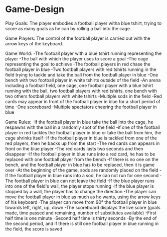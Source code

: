 # Game-Design


Play Goals:
The player embodies a football player witha blue tshirt, trying to score as many goals as he can by rolling a ball into the cage.


Game Players:
The control of the football player is carried out with the arrow keys of the keyboard.


Game World:
-The football player with a blue tshirt running representing the player
-The ball with which the player uses to score a goal
-The cage representing the goal to achieve
-The football players in red chase the football player in blue
-Two football players with red tshirts running in the field trying to tackle and take the ball from the football player in blue
-One bench with two football player in white tshirts outside of the field
-An arena including a football field, one cage, one football player with a blue tshirt running with the ball, two football players with red tshirts, one bench with two others football players with white tshirts
-Multiple sods in the field
-Red cards may appear in front of the football player in blue for a short period of time
-One scoreboard
-Multiple spectators cheering the football player in blue


Game Rules:
-If the football player in blue take the ball into the cage, he respawns with the ball in a randomly spot of the field
-if one of the football player in red tackles the football player in blue or take the ball from him, the cage shrinks itself
-If the football player in blue is tackled from one of the red players, then he backs up from the start
-The red cards can appears in front on the blue player
-The red cards lasts two seconds and then disappear
-If the football player in blue runs into a red card, he has to be replaced with one football player from the bench
-If there is no one on the bench, and the football player in blue has to be replaced, then it is game over
-At the beginning of the game, sods are randomly placed on the field
-If the football player in blue runs into a sod, he can not run for one second
-The football player in blue can not leave the field
-If the blue player runs into one of the field's wall, the player stops running
-If the blue player is stopped by a wall, the player has to change the direction
-The player can move the football player in blue as much as he wants, using the arrow keys of his keyboard
-The player can move from 90° the football player in blue towards left, right, up, down
-The scoreboard displays the live score (goals made, time passed and remaining, number of substitutes available)
-First half time is one minute
-Second half time is thirty seconds
-By the end of the second period, and if there is still one football player in blue running in the field, the score is saved
